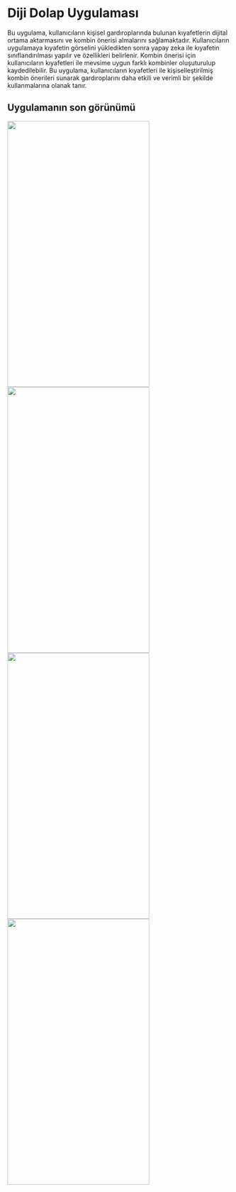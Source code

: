 # **Diji Dolap Uygulaması**
Bu uygulama, kullanıcıların kişisel gardıroplarında bulunan kıyafetlerin dijital ortama aktarmasını ve kombin önerisi almalarını sağlamaktadır.
Kullanıcıların uygulamaya kıyafetin görselini yükledikten sonra yapay zeka ile kıyafetin sınıflandırılması yapılır ve özellikleri belirlenir. 
Kombin önerisi için kullanıcıların kıyafetleri ile mevsime uygun farklı kombinler oluşuturulup kaydedilebilir. 
Bu uygulama, kullanıcıların kıyafetleri ile kişiselleştirilmiş kombin önerileri sunarak gardıroplarını daha etkili ve verimli bir şekilde kullanmalarına olanak tanır. 

## **Uygulamanın son görünümü**

<img src="https://github.com/user-attachments/assets/3dd1f995-59d1-4221-8ba8-2ffe48cdc7f3" width="320" height="600">
<img src="https://github.com/user-attachments/assets/7c9fc99a-305a-4cd4-914a-a23bd063f37a" width="320" height="600">
<img src="https://github.com/user-attachments/assets/f87d413b-5eca-440d-872a-f4977f404ea3" width="320" height="600">
<img src="https://github.com/user-attachments/assets/02770deb-2b1b-4fb0-b147-c28d21d55c41" width="320" height="600">
